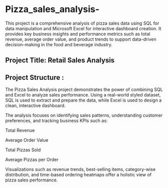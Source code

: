 # Pizza_sales_analysis-

This project is a comprehensive analysis of pizza sales data using SQL for data manipulation and Microsoft Excel for interactive dashboard creation. It provides key business insights and performance metrics such as total revenue, average order value, and product trends to support data-driven decision-making in the food and beverage industry.

## Project Title: Retail Sales Analysis  

## Project Structure : 
The Pizza Sales Analysis project demonstrates the power of combining SQL and Excel to analyze sales performance. Using a real-world styled dataset, SQL is used to extract and prepare the data, while Excel is used to design a clean, interactive dashboard.

The analysis focuses on identifying sales patterns, understanding customer preferences, and tracking business KPIs such as:

Total Revenue

Average Order Value

Total Pizzas Sold

Average Pizzas per Order

Visualizations such as revenue trends, best-selling items, category-wise distribution, and time-based ordering heatmaps offer a holistic view of pizza sales performance.

